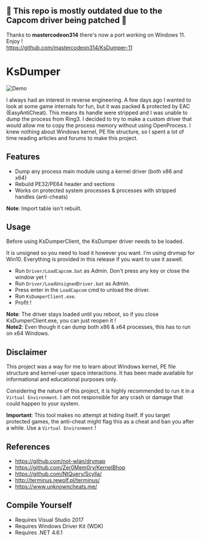 ## 🔴 This repo is mostly outdated due to the Capcom driver being patched 🔴
Thanks to **mastercodeon314** there's now a port working on Windows 11. Enjoy !  
https://github.com/mastercodeon314/KsDumper-11

# KsDumper
![Demo](https://i.imgur.com/6XyMDxa.gif)

I always had an interest in reverse engineering. A few days ago I wanted to look at some game internals for fun, but it was packed & protected by EAC (EasyAntiCheat).
This means its handle were stripped and I was unable to dump the process from Ring3. I decided to try to make a custom driver that would allow me to copy the process memory without using OpenProcess.
I knew nothing about Windows kernel, PE file structure, so I spent a lot of time reading articles and forums to make this project.

## Features
- Dump any process main module using a kernel driver (both x86 and x64)
- Rebuild PE32/PE64 header and sections
- Works on protected system processes & processes with stripped handles (anti-cheats)

**Note**: Import table isn't rebuilt.

## Usage
Before using KsDumperClient, the KsDumper driver needs to be loaded.

It is unsigned so you need to load it however you want. I'm using drvmap for Win10.
Everything is provided in this release if you want to use it aswell.

- Run `Driver/LoadCapcom.bat` as Admin. Don't press any key or close the window yet !
- Run `Driver/LoadUnsignedDriver.bat` as Admin.
- Press enter in the `LoadCapcom` cmd to unload the driver.
- Run `KsDumperClient.exe`.
- Profit !

**Note**: The driver stays loaded until you reboot, so if you close KsDumperClient.exe, you can just reopen it !  
**Note2**: Even though it can dump both x86 & x64 processes, this has to run on x64 Windows.

## Disclaimer
This project was a way for me to learn about Windows kernel, PE file structure and kernel-user space interactions. It has been made available for informational and educational purposes only.

Considering the nature of this project, it is highly recommended to run it in a `Virtual Environment`. I am not responsible for any crash or damage that could happen to your system.

**Important**: This tool makes no attempt at hiding itself. If you target protected games, the anti-cheat might flag this as a cheat and ban you after a while. Use a `Virtual Environment` !

## References
- https://github.com/not-wlan/drvmap
- https://github.com/Zer0Mem0ry/KernelBhop
- https://github.com/NtQuery/Scylla/
- http://terminus.rewolf.pl/terminus/
- https://www.unknowncheats.me/

## Compile Yourself
- Requires Visual Studio 2017
- Requires Windows Driver Kit (WDK)
- Requires .NET 4.6.1
